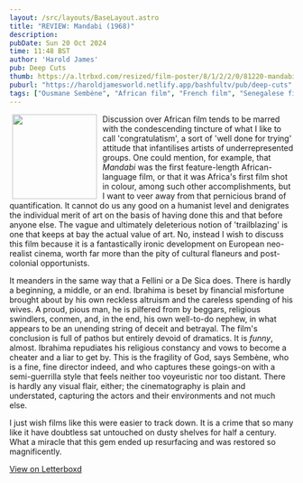 ```yaml
---
layout: /src/layouts/BaseLayout.astro
title: "REVIEW: Mandabi (1968)"
description: 
pubDate: Sun 20 Oct 2024
time: 11:48 BST
author: 'Harold James'
pub: Deep Cuts
thumb: https://a.ltrbxd.com/resized/film-poster/8/1/2/2/0/81220-mandabi-0-2000-0-3000-crop.jpg?v=8c9fb4aeb6
puburl: "https://haroldjamesworld.netlify.app/bashfultv/pub/deep-cuts"
tags: ["Ousmane Sembène", "African film", "French film", "Senegalese film"]
---
```

<img src="https://a.ltrbxd.com/resized/film-poster/8/1/2/2/0/81220-mandabi-0-2000-0-3000-crop.jpg?v=8c9fb4aeb6" style="width:150px;height:auto;float:left;padding-right:10px;padding-left:5px;">

Discussion over African film tends to be marred with the condescending tincture of what I like to call 'congratulatism', a sort of 'well done for trying' attitude that infantilises artists of underrepresented groups. One could mention, for example, that <i>Mandabi</i> was the first feature-length African-language film, or that it was Africa's first film shot in colour, among such other accomplishments, but I want to veer away from that pernicious brand of quantification. It cannot do us any good on a humanist level and denigrates the individual merit of art on the basis of having done this and that before anyone else. The vague and ultimately deleterious notion of 'trailblazing' is one that keeps at bay the actual value of art. No, instead I wish to discuss this film because it is a fantastically ironic development on European neo-realist cinema, worth far more than the pity of cultural flaneurs and post-colonial opportunists. 

It meanders in the same way that a Fellini or a De Sica does. There is hardly a beginning, a middle, or an end. Ibrahima is beset by financial misfortune brought about by his own reckless altruism and the careless spending of his wives. A proud, pious man, he is pilfered from by beggars, religious swindlers, conmen, and, in the end, his own well-to-do nephew, in what appears to be an unending string of deceit and betrayal. The film's conclusion is full of pathos but entirely devoid of dramatics. It is <i>funny</i>, almost. Ibrahima repudiates his religious constancy and vows to become a cheater and a liar to get by. This is the fragility of God, says Sembène, who is a fine, fine director indeed, and who captures these goings-on with a semi-guerrilla style that feels neither too voyeuristic nor too distant. There is hardly any visual flair, either; the cinematography is plain and understated, capturing the actors and their environments and not much else. 

I just wish films like this were easier to track down. It is a crime that so many like it have doubtless sat untouched on dusty shelves for half a century. What a miracle that this gem ended up resurfacing and was restored so magnificently.

<a href="https://letterboxd.com/for_you_bruce/film/mandabi" target="_blank" rel="noopener noreferrer">View on Letterboxd</a>